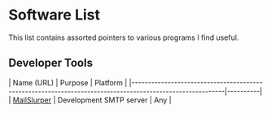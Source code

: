 Software List
=============
This list contains assorted pointers to various programs I find useful.


Developer Tools
---------------

| Name (URL)                                                                   | Purpose                   | Platform |
|----------------------------------------------------------------------------------------------------------|----------|
| [MailSlurper](http://mailslurper.com/)                                       | Development SMTP server   | Any      |


[modeline]: # ( vim:set tw=119: )
